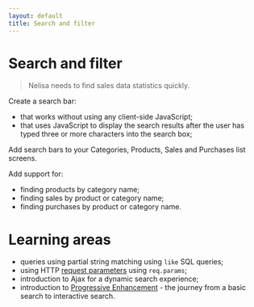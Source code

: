 ```yaml
---
layout: default
title: Search and filter
---
```


# Search and filter

> Nelisa needs to find sales data statistics quickly.

Create a search bar:

* that works without using any client-side JavaScript;
* that uses JavaScript to display the search results after the user has typed three or more characters into the search box;

Add search bars to your Categories, Products, Sales and Purchases list screens.

Add support for:

* finding products by category name;
* finding sales by product or category name;
* finding purchases by product or category name.

# Learning areas

* queries using partial string matching using `like` SQL queries;
* using HTTP [request parameters](http://expressjs.projectcodex.co/steps/routes.html/#routes-with-parameters) using `req.params`;
* introduction to Ajax for a dynamic search experience;
* introduction to [Progressive Enhancement](https://www.smashingmagazine.com/2009/04/progressive-enhancement-what-it-is-and-how-to-use-it/) - the journey from a basic search to interactive search.
